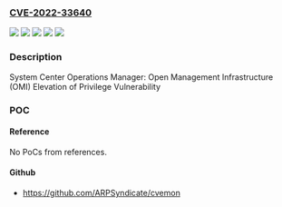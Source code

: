 ### [CVE-2022-33640](https://cve.mitre.org/cgi-bin/cvename.cgi?name=CVE-2022-33640)
![](https://img.shields.io/static/v1?label=Product&message=Open%20Management%20Infrastructure&color=blue)
![](https://img.shields.io/static/v1?label=Product&message=System%20Center%20Operations%20Manager%20(SCOM)&color=blue)
![](https://img.shields.io/static/v1?label=Version&message=10.19.0%3C%2010.19.1158.0%20&color=brighgreen)
![](https://img.shields.io/static/v1?label=Version&message=16.0%3C%201.6.10-2%20&color=brighgreen)
![](https://img.shields.io/static/v1?label=Vulnerability&message=Elevation%20of%20Privilege&color=brighgreen)

### Description

System Center Operations Manager: Open Management Infrastructure (OMI) Elevation of Privilege Vulnerability

### POC

#### Reference
No PoCs from references.

#### Github
- https://github.com/ARPSyndicate/cvemon

